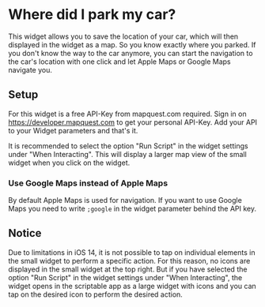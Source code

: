 # Where did I park my car?

This widget allows you to save the location of your car, which will then displayed in the widget as a map. So you know exactly where you parked.
If you don't know the way to the car anymore, you can start the navigation to the car's location with one click and let Apple Maps or Google Maps navigate you.

## Setup
For this widget is a free API-Key from mapquest.com required. Sign in on https://developer.mapquest.com to get your personal API-Key.
Add your API to your Widget parameters and that's it.

 It is recommended to select the option "Run Script" in the widget settings under "When Interacting".
 This will display a larger map view of the small widget when you click on the widget.

### Use Google Maps instead of Apple Maps
By default Apple Maps is used for navigation. If you want to use Google Maps you need to write `;google` in the widget parameter behind the API key.

## Notice
Due to limitations in iOS 14, it is not possible to tap on individual elements in the small widget to perform a specific action.
For this reason, no icons are displayed in the small widget at the top right.
But if you have selected the option "Run Script" in the widget settings under "When Interacting", the widget opens in the scriptable app as a large widget with icons and you can tap on the desired icon to perform the desired action.
